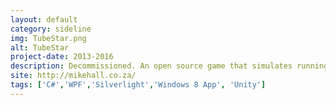 ```yaml
---
layout: default
category: sideline
img: TubeStar.png
alt: TubeStar
project-date: 2013-2016
description: Decommissioned. An open source game that simulates running a YouTube channel.<br/>Over 500 000 downloads on PC.<br/>Updated and released later on the Google Play store.
site: http://mikehall.co.za/
tags: ['C#','WPF','Silverlight','Windows 8 App', 'Unity']
---
```

